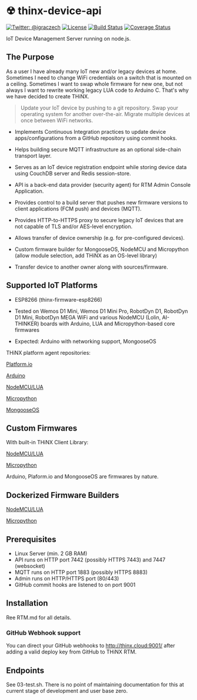 # ☢ thinx-device-api

[![Twitter: @igraczech](https://img.shields.io/badge/contact-%40igraczech-green.svg?style=flat)](https://twitter.com/igraczech)
[![License](https://img.shields.io/badge/license-MIT-green.svg?style=flat)](https://github.com/suculent/fastlane-plugin-apprepo/blob/master/LICENSE)
[![Build Status](https://img.shields.io/circleci/project/github/suculent/thinx-device-api/master.svg)](https://circleci.com/gh/suculent/thinx-device-api)
[![Coverage Status](https://coveralls.io/repos/github/suculent/thinx-device-api/badge.svg?branch=master)](https://coveralls.io/github/suculent/thinx-device-api?branch=master)

IoT Device Management Server running on node.js.


## The Purpose

As a user I have already many IoT new and/or legacy devices at home. Sometimes I need to change WiFi credentials on a switch that is mounted on a ceiling. Sometimes I want to swap whole firmware for new one, but not always I want to rewrite working legacy LUA code to Arduino C. That's why we have decided to create THiNX.

> Update your IoT device by pushing to a git repository. Swap your operating system for another over-the-air. Migrate multiple devices at once between WiFi networks.

* Implements Continuous Integration practices to update device apps/configurations from a GitHub repository using commit hooks.

* Helps building secure MQTT infrastructure as an optional side-chain transport layer.

* Serves as an IoT device registration endpoint while storing device data using CouchDB server and Redis session-store.

* API is a back-end data provider (security agent) for RTM Admin Console Application.

* Provides control to a build server that pushes new firmware versions to client applications (FCM push) and devices (MQTT).

* Provides HTTP-to-HTTPS proxy to secure legacy IoT devices that are not capable of TLS and/or AES-level encryption.

* Allows transfer of device ownership (e.g. for pre-configured devices).

* Custom firmware builder for MongooseOS, NodeMCU and Micropython (allow module selection, add THiNX as an OS-level library)

* Transfer device to another owner along with sources/firmware.


## Supported IoT Platforms

* ESP8266 (thinx-firmware-esp8266)

* Tested on Wemos D1 Mini, Wemos D1 Mini Pro, RobotDyn D1, RobotDyn D1 Mini, RobotDyn MEGA WiFi and various NodeMCU (Lolin, AI-THINKER) boards with Arduino, LUA and Micropython-based core firmwares

* Expected: Arduino with networking support, MongooseOS

THiNX platform agent repositories:

[Platform.io](https://github.com/suculent/thinx-firmware-esp8266-pio)

[Arduino](https://github.com/suculent/thinx-firmware-esp8266-ino)

[NodeMCU/LUA](https://github.com/suculent/thinx-firmware-esp8266-lua)

[Micropython](https://github.com/suculent/thinx-firmware-esp8266-upy)

[MongooseOS](https://github.com/suculent/thinx-firmware-esp8266-mos)


## Custom Firmwares

With built-in THiNX Client Library:

[NodeMCU/LUA](https://github.com/suculent/nodemcu-firmware)

[Micropython](https://github.com/suculent/nodemcu-micropython)

Arduino, Plaform.io and MongooseOS are firmwares by nature.

## Dockerized Firmware Builders

[NodeMCU/LUA](https://hub.docker.com/r/suculent/nodemcu-docker-build/)

[Micropython](https://hub.docker.com/r/suculent/micropython-docker-build/)


## Prerequisites

* Linux Server (min. 2 GB RAM)
* API runs on HTTP port 7442 (possibly HTTPS 7443) and 7447 (websocket)
* MQTT runs on HTTP port 1883 (possibly HTTPS 8883)
* Admin runs on HTTP/HTTPS port (80/443)
* GitHub commit hooks are listened to on port 9001


## Installation

Ree RTM.md for all details.

### GitHub Webhook support

You can direct your GitHub webhooks to http://thinx.cloud:9001/ after adding a valid deploy key from GitHub to THiNX RTM.


## Endpoints

See 03-test.sh. There is no point of maintaining documentation for this at current stage of development and user base zero.
